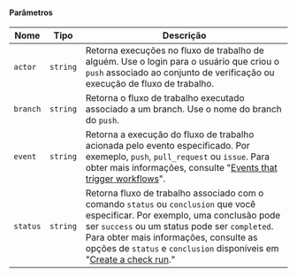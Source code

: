 #### Parâmetros

| Nome     | Tipo     | Descrição                                                                                                                                                                                                                                                                                                                                |
| -------- | -------- | ---------------------------------------------------------------------------------------------------------------------------------------------------------------------------------------------------------------------------------------------------------------------------------------------------------------------------------------- |
| `actor`  | `string` | Retorna execuções no fluxo de trabalho de alguém. Use o login para o usuário que criou o `push` associado ao conjunto de verificação ou execução de fluxo de trabalho.                                                                                                                                                                   |
| `branch` | `string` | Retorna o fluxo de trabalho executado associado a um branch. Use o nome do branch do `push`.                                                                                                                                                                                                                                             |
| `event`  | `string` | Retorna a execução do fluxo de trabalho acionada pelo evento especificado. Por exemeplo, `push`, `pull_request` ou `issue`. Para obter mais informações, consulte "[Events that trigger workflows](/actions/automating-your-workflow-with-github-actions/events-that-trigger-workflows)".                                                |
| `status` | `string` | Retorna fluxo de trabalho associado com o comando `status` ou `conclusion` que você especificar. Por exemplo, uma conclusão pode ser `success` ou um status pode ser `completed`. Para obter mais informações, consulte as opções de `status` e `conclusion` disponíveis em "[Create a check run](/v3/checks/runs/#create-a-check-run)." |
